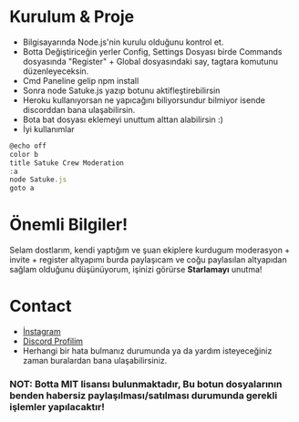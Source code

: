 # Kurulum & Proje
* Bilgisayarında Node.js'nin kurulu olduğunu kontrol et.
* Botta Değiştiriceğin yerler Config, Settings Dosyası birde Commands dosyasında "Register" + Global dosyasındaki say, tagtara komutunu düzenleyeceksin.
* Cmd Paneline gelip npm install
* Sonra node Satuke.js yazıp botunu aktifleştirebilirsin
* Heroku kullanıyorsan ne yapıcağını biliyorsundur bilmiyor isende discorddan bana ulaşabilirsin.
* Bota bat dosyası eklemeyi unuttum alttan alabilirsin :)
* İyi kullanımlar

```javascript
@echo off
color b
title Satuke Crew Moderation
:a
node Satuke.js
goto a
```




# Önemli Bilgiler!
Selam dostlarım, kendi yaptığım ve şuan ekiplere kurdugum moderasyon + invite + register altyapımı burda paylaşıcam ve coğu paylasılan altyapıdan sağlam olduğunu düşünüyorum, işinizi görürse **Starlamayı** unutma!

# Contact
* [İnstagram](https://instagram.com/satukecim)
* [Discord Profilim](https://discord.com/users/707325480378040430)
* Herhangi bir hata bulmanız durumunda ya da yardım isteyeceğiniz zaman buralardan bana ulaşabilirsiniz.

### NOT: Botta MIT lisansı bulunmaktadır, Bu botun dosyalarının benden habersiz paylaşılması/satılması durumunda gerekli işlemler yapılacaktır!
